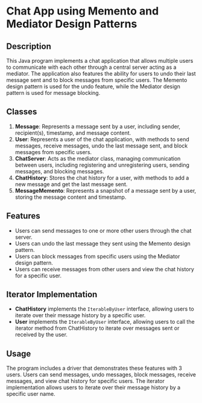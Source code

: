 # Chat App using Memento and Mediator Design Patterns

## Description
This Java program implements a chat application that allows multiple users to communicate with each other through a central server acting as a mediator. The application also features the ability for users to undo their last message sent and to block messages from specific users. The Memento design pattern is used for the undo feature, while the Mediator design pattern is used for message blocking.

## Classes
1. **Message**: Represents a message sent by a user, including sender, recipient(s), timestamp, and message content.
2. **User**: Represents a user of the chat application, with methods to send messages, receive messages, undo the last message sent, and block messages from specific users.
3. **ChatServer**: Acts as the mediator class, managing communication between users, including registering and unregistering users, sending messages, and blocking messages.
4. **ChatHistory**: Stores the chat history for a user, with methods to add a new message and get the last message sent.
5. **MessageMemento**: Represents a snapshot of a message sent by a user, storing the message content and timestamp.

## Features
- Users can send messages to one or more other users through the chat server.
- Users can undo the last message they sent using the Memento design pattern.
- Users can block messages from specific users using the Mediator design pattern.
- Users can receive messages from other users and view the chat history for a specific user.

## Iterator Implementation
- **ChatHistory** implements the `IterableByUser` interface, allowing users to iterate over their message history by a specific user.
- **User** implements the `IterableByUser` interface, allowing users to call the iterator method from ChatHistory to iterate over messages sent or received by the user.

## Usage
The program includes a driver that demonstrates these features with 3 users. Users can send messages, undo messages, block messages, receive messages, and view chat history for specific users. The iterator implementation allows users to iterate over their message history by a specific user name.

